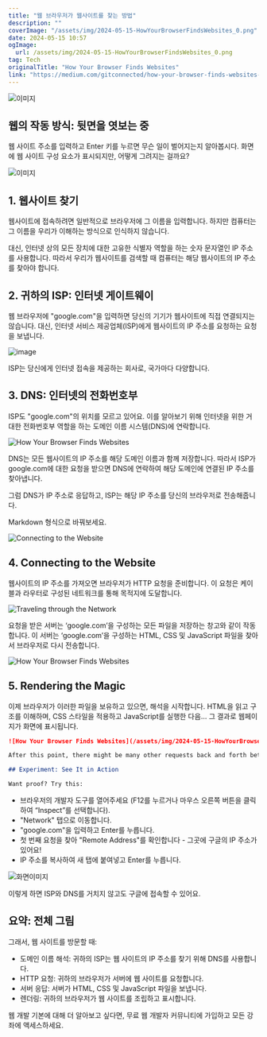 ```yaml
---
title: "웹 브라우저가 웹사이트를 찾는 방법"
description: ""
coverImage: "/assets/img/2024-05-15-HowYourBrowserFindsWebsites_0.png"
date: 2024-05-15 10:57
ogImage: 
  url: /assets/img/2024-05-15-HowYourBrowserFindsWebsites_0.png
tag: Tech
originalTitle: "How Your Browser Finds Websites"
link: "https://medium.com/gitconnected/how-your-browser-finds-websites-79535e1761c5"
---
```



![이미지](/assets/img/2024-05-15-HowYourBrowserFindsWebsites_0.png)

## 웹의 작동 방식: 뒷면을 엿보는 중

웹 사이트 주소를 입력하고 Enter 키를 누르면 무슨 일이 벌어지는지 알아봅시다. 화면에 웹 사이트 구성 요소가 표시되지만, 어떻게 그려지는 걸까요?

![이미지](https://miro.medium.com/v2/resize:fit:1400/1*pQhQk0K7WbJRLeA5ixEA9Q.gif)



## 1. 웹사이트 찾기

웹사이트에 접속하려면 일반적으로 브라우저에 그 이름을 입력합니다. 하지만 컴퓨터는 그 이름을 우리가 이해하는 방식으로 인식하지 않습니다.

대신, 인터넷 상의 모든 장치에 대한 고유한 식별자 역할을 하는 숫자 문자열인 IP 주소를 사용합니다. 따라서 우리가 웹사이트를 검색할 때 컴퓨터는 해당 웹사이트의 IP 주소를 찾아야 합니다.

## 2. 귀하의 ISP: 인터넷 게이트웨이



웹 브라우저에 "google.com"을 입력하면 당신의 기기가 웹사이트에 직접 연결되지는 않습니다. 대신, 인터넷 서비스 제공업체(ISP)에게 웹사이트의 IP 주소를 요청하는 요청을 보냅니다.

![image](/assets/img/2024-05-15-HowYourBrowserFindsWebsites_1.png)

ISP는 당신에게 인터넷 접속을 제공하는 회사로, 국가마다 다양합니다.

## 3. DNS: 인터넷의 전화번호부



ISP도 "google.com"의 위치를 모르고 있어요. 이를 알아보기 위해 인터넷을 위한 거대한 전화번호부 역할을 하는 도메인 이름 시스템(DNS)에 연락합니다.

![How Your Browser Finds Websites](/assets/img/2024-05-15-HowYourBrowserFindsWebsites_2.png)

DNS는 모든 웹사이트의 IP 주소를 해당 도메인 이름과 함께 저장합니다. 따라서 ISP가 google.com에 대한 요청을 받으면 DNS에 연락하여 해당 도메인에 연결된 IP 주소를 찾아냅니다.

그럼 DNS가 IP 주소로 응답하고, ISP는 해당 IP 주소를 당신의 브라우저로 전송해줍니다.



Markdown 형식으로 바꿔보세요.

![Connecting to the Website](/assets/img/2024-05-15-HowYourBrowserFindsWebsites_3.png)

## 4. Connecting to the Website

웹사이트의 IP 주소를 가져오면 브라우저가 HTTP 요청을 준비합니다. 이 요청은 케이블과 라우터로 구성된 네트워크를 통해 목적지에 도달합니다.

![Traveling through the Network](/assets/img/2024-05-15-HowYourBrowserFindsWebsites_4.png)



요청을 받은 서버는 ‘google.com’을 구성하는 모든 파일을 저장하는 창고와 같이 작동합니다. 이 서버는 ‘google.com’을 구성하는 HTML, CSS 및 JavaScript 파일을 찾아서 브라우저로 다시 전송합니다.

![How Your Browser Finds Websites](/assets/img/2024-05-15-HowYourBrowserFindsWebsites_5.png)

## 5. Rendering the Magic

이제 브라우저가 이러한 파일을 보유하고 있으면, 해석을 시작합니다. HTML을 읽고 구조를 이해하며, CSS 스타일을 적용하고 JavaScript를 실행한 다음... 그 결과로 웹페이지가 화면에 표시됩니다.



```markdown
![How Your Browser Finds Websites](/assets/img/2024-05-15-HowYourBrowserFindsWebsites_6.png)

After this point, there might be many other requests back and forth between your browser and Google servers for other HTML, CSS, and JS files. However, you don’t need to make another request to your ISP for these, as they go directly to Google’s servers. Additionally, your browser has likely cached the IP address of google.com, so it won’t need to make an unnecessary request to your ISP next time.

## Experiment: See It in Action

Want proof? Try this:
```



- 브라우저의 개발자 도구를 열어주세요 (F12를 누르거나 마우스 오른쪽 버튼을 클릭하여 “Inspect”를 선택합니다).
- "Network" 탭으로 이동합니다.
- "google.com"을 입력하고 Enter를 누릅니다.
- 첫 번째 요청을 찾아 "Remote Address"를 확인합니다 - 그곳에 구글의 IP 주소가 있어요!
- IP 주소를 복사하여 새 탭에 붙여넣고 Enter를 누릅니다.

![화면이미지](/assets/img/2024-05-15-HowYourBrowserFindsWebsites_7.png)

이렇게 하면 ISP와 DNS를 거치지 않고도 구글에 접속할 수 있어요.

## 요약: 전체 그림



그래서, 웹 사이트를 방문할 때:

- 도메인 이름 해석: 귀하의 ISP는 웹 사이트의 IP 주소를 찾기 위해 DNS를 사용합니다.
- HTTP 요청: 귀하의 브라우저가 서버에 웹 사이트를 요청합니다.
- 서버 응답: 서버가 HTML, CSS 및 JavaScript 파일을 보냅니다.
- 렌더링: 귀하의 브라우저가 웹 사이트를 조립하고 표시합니다.

웹 개발 기본에 대해 더 알아보고 싶다면, 무료 웹 개발자 커뮤니티에 가입하고 모든 강좌에 액세스하세요.